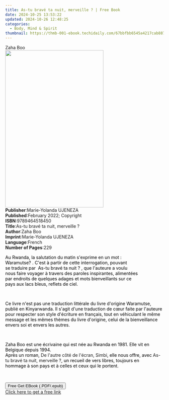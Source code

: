 ```yaml
---
title: As-tu bravé ta nuit, merveille ? | Free Book
date: 2024-10-25 13:53:22
updated: 2024-10-26 12:48:25
categories:
  - Body, Mind & Spirit
thumbnail: https://thmb-001-ebook.techidaily.com/67bbfbb6545a4217cab8877a6783e0999b8ebe516fd6c2c93985d643adfc7f12.jpg
---
```

<main id="book-container">
  <div class="flex flex-col">
    <div class="book-brief flex-1 py-6 px-4 sm:p-6 md:py-10 md:px-8">
      <!-- brief-->
      <div class="book-brief-main">Zaha Boo</div>
    </div>
    <div
      class="book-meta-info flex-1 grid gap-4 col-start-1 col-end-3 row-start-1 sm:mb-6 sm:grid-cols-4 lg:gap-6 lg:col-start-2 lg:row-end-6 lg:row-span-6 lg:mb-0"
    >
      <div
        class="book-meta-info-left place-content-center mt-4 p-4 text-sm leading-6 col-start-2 col-span-2 dark:text-slate-400"
      >
        <img
          class="w-full h-500 object-cover rounded-lg sm:h-255 sm:col-span-2 lg:col-span-full"
          src="https://img-001-ebook.techidaily.com/ae566d8d894a04d50713b6e09b74c3042f7ed4d18ce4d42de2cdeed139f49bc6.jpg"
          alt=""
          width="312"
          height="500"
        />
      </div>
      <div
        class="book-meta-info-right mt-2 col-start-1 row-start-2 col-span-3 self-center"
      >
        <!-- meta data  -->
        <div class="flex flex-col px-4 md:px-8">
          <div class="flex-1">
            <strong>Publisher</strong>:<span class="px-2"
              >Marie-Yolanda UJENEZA</span
            >
          </div>
          <div class="flex-1">
            <strong>Published</strong>:<span class="px-2"
              >February 2022; Copyright</span
            >
          </div>
          <div class="flex-1">
            <strong>ISBN</strong>:<span class="px-2">9789464518450</span>
          </div>
          <div class="flex-1">
            <strong>Title</strong>:<span class="px-2"
              >As-tu bravé ta nuit, merveille ?</span
            >
          </div>
          <div class="flex-1">
            <strong>Author</strong>:<span class="px-2">Zaha Boo</span>
          </div>
          <div class="flex-1">
            <strong>Imprint</strong>:<span class="px-2"
              >Marie-Yolanda UJENEZA</span
            >
          </div>
          <div class="flex-1">
            <strong>Language</strong>:<span class="px-2">French</span>
          </div>
          <div class="flex-1">
            <strong>Number of Pages</strong>:<span class="px-2">229</span>
          </div>
        </div>
      </div>
    </div>
    <div class="book-description flex-1 py-6 px-4 sm:p-6 md:py-10 md:px-8">
      <div class="book-description-main">
        <div accordion-content="" id="description">
          <p class="ql-align-justify">
            <span style="color: rgb(0, 0, 0)"
              >Au&nbsp;Rwanda,&nbsp;la&nbsp;salutation&nbsp;du&nbsp;matin&nbsp;s'exprime&nbsp;en&nbsp;un&nbsp;mot&nbsp;:
              Waramutse?&nbsp;.&nbsp;C'est&nbsp;à&nbsp;partir&nbsp;de&nbsp;cette&nbsp;interrogation,&nbsp;pouvant
              se&nbsp;traduire&nbsp;par&nbsp;&nbsp;As-tu&nbsp;bravé&nbsp;ta&nbsp;nuit&nbsp;?&nbsp;,&nbsp;que&nbsp;l'auteure&nbsp;a&nbsp;voulu
              nous&nbsp;faire&nbsp;voyager&nbsp;à&nbsp;travers&nbsp;des&nbsp;paroles&nbsp;inspirantes,&nbsp;alimentées
              par&nbsp;endroits&nbsp;de&nbsp;quelques&nbsp;adages&nbsp;et&nbsp;mots&nbsp;bienveillants&nbsp;sur&nbsp;ce
              pays&nbsp;aux&nbsp;lacs&nbsp;bleus,&nbsp;reflets&nbsp;de&nbsp;ciel.
            </span>
          </p>
          <p class="ql-align-justify"><br /></p>
          <p class="ql-align-justify">
            <span style="color: rgb(0, 0, 0)"
              >Ce livre n'est pas une traduction littérale du livre d'origine
              Waramutse, publié en Kinyarwanda. Il s'agit d'une traduction de
              cœur faite par l'auteure pour respecter son style d'écriture en
              français, tout en véhiculant le même message et les mêmes thèmes
              du livre d'origine, celui de la bienveillance envers soi et envers
              les autres.</span
            >
          </p>
          <p class="ql-align-justify"><br /></p>
          <p class="ql-align-justify">
            <span style="color: rgb(0, 0, 0)"
              >Zaha&nbsp;Boo&nbsp;est&nbsp;une&nbsp;écrivaine&nbsp;qui&nbsp;est&nbsp;née&nbsp;au&nbsp;Rwanda&nbsp;en&nbsp;1981.&nbsp;Elle&nbsp;vit&nbsp;en
              Belgique&nbsp;depuis&nbsp;1994.
              Après&nbsp;un&nbsp;roman,&nbsp;</span
            >De&nbsp;l'autre&nbsp;côté&nbsp;de&nbsp;l'écran,&nbsp;Simbi<span
              style="color: rgb(0, 0, 0)"
              >,&nbsp;elle&nbsp;nous&nbsp;offre,&nbsp;avec </span
            >As-tu&nbsp;bravé&nbsp;ta&nbsp;nuit,&nbsp;merveille ?<span
              style="color: rgb(0, 0, 0)"
              >,&nbsp;un&nbsp;recueil&nbsp;de&nbsp;vers&nbsp;libres,&nbsp;toujours&nbsp;en
              hommage&nbsp;à&nbsp;son&nbsp;pays&nbsp;et&nbsp;à&nbsp;celles&nbsp;et&nbsp;ceux&nbsp;qui&nbsp;le&nbsp;portent.</span
            >
          </p>
          <p>&nbsp;</p>
        </div>
        <div class="accordion-fader"></div>
      </div>
    </div>
    <div class="book-excerpts flex-1 py-6 px-4 sm:p-6 md:py-10 md:px-8"></div>
    <div
      class="book-about-author flex-1 py-6 px-4 sm:p-6 md:py-10 md:px-8"
    ></div>
    <div class="book-free-get flex-1 py-6 px-4 sm:p-6 md:py-10 md:px-8">
      <button
        id="btn-free-get"
        class="bg-blue-500 hover:bg-blue-700 text-white font-bold py-2 px-4 rounded"
      >
        Free Get EBook (.PDF/.epub)
      </button>
      <div id="countdown-display" class="px-2 text-lg mt-2"></div>
      <a
        id="free-link"
        class="hidden bg-blue-500 hover:bg-blue-700 text-white font-bold py-2 px-4 rounded"
        href="https://www.ebooks.com/en-us/book/210501783/as-tu-brav-ta-nuit-merveille/zaha-boo/"
        target="_blank"
        >Click here to get a free link</a
      >
    </div>
    <script>
      let countdownTime = 0;
      let countdownInterval = null;
      document
        .getElementById('btn-free-get')
        .addEventListener('click', startCountdown);
      function startCountdown() {
        countdownTime = new Date().getTime() + 60000 * 3;
        countdownInterval = setInterval(updateCountdown, 1000);
        document.getElementById('btn-free-get').disabled = true;
        document
          .getElementById('btn-free-get')
          .classList.add('bg-gray-500', 'cursor-not-allowed');
      }
      function updateCountdown() {
        let currentTime = new Date().getTime();
        let timeLeft = countdownTime - currentTime;
        let secondsLeft = Math.floor(timeLeft / 1000);
        document.getElementById('countdown-display').innerHTML =
          `Remaining time: ${secondsLeft} seconds.`;
        if (secondsLeft <= 0) {
          clearInterval(countdownInterval);
          document.getElementById('btn-free-get').classList.add('hidden');
          document.getElementById('free-link').classList.remove('hidden');
          document.getElementById('countdown-display').innerHTML = '';
        }
      }
    </script>
  </div>
</main>
